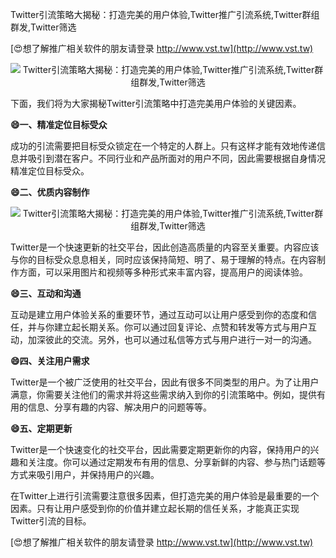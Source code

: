Twitter引流策略大揭秘：打造完美的用户体验,Twitter推广引流系统,Twitter群组群发,Twitter筛选

[😍想了解推广相关软件的朋友请登录 http://www.vst.tw](http://www.vst.tw)

 <center><img src="https://vst.tw/MP4/tuiguang/png/8.png" alt="Twitter引流策略大揭秘：打造完美的用户体验,Twitter推广引流系统,Twitter群组群发,Twitter筛选"></center>

下面，我们将为大家揭秘Twitter引流策略中打造完美用户体验的关键因素。

**😄一、精准定位目标受众**

成功的引流需要把目标受众锁定在一个特定的人群上。只有这样才能有效地传递信息并吸引到潜在客户。不同行业和产品所面对的用户不同，因此需要根据自身情况精准定位目标受众。

**😄二、优质内容制作**

 <center><img src="https://vst.tw/MP4/tuiguang/png/6.png" alt="Twitter引流策略大揭秘：打造完美的用户体验,Twitter推广引流系统,Twitter群组群发,Twitter筛选"></center>

Twitter是一个快速更新的社交平台，因此创造高质量的内容至关重要。内容应该与你的目标受众息息相关，同时应该保持简短、明了、易于理解的特点。在内容制作方面，可以采用图片和视频等多种形式来丰富内容，提高用户的阅读体验。

**😄三、互动和沟通**

互动是建立用户体验关系的重要环节，通过互动可以让用户感受到你的态度和信任，并与你建立起长期关系。你可以通过回复评论、点赞和转发等方式与用户互动，加深彼此的交流。另外，也可以通过私信等方式与用户进行一对一的沟通。

**😄四、关注用户需求**

Twitter是一个被广泛使用的社交平台，因此有很多不同类型的用户。为了让用户满意，你需要关注他们的需求并将这些需求纳入到你的引流策略中。例如，提供有用的信息、分享有趣的内容、解决用户的问题等等。

**😄五、定期更新**

Twitter是一个快速变化的社交平台，因此需要定期更新你的内容，保持用户的兴趣和关注度。你可以通过定期发布有用的信息、分享新鲜的内容、参与热门话题等方式来吸引用户，并保持用户的兴趣。

在Twitter上进行引流需要注意很多因素，但打造完美的用户体验是最重要的一个因素。只有让用户感受到你的价值并建立起长期的信任关系，才能真正实现Twitter引流的目标。

[😍想了解推广相关软件的朋友请登录 http://www.vst.tw](http://www.vst.tw)



